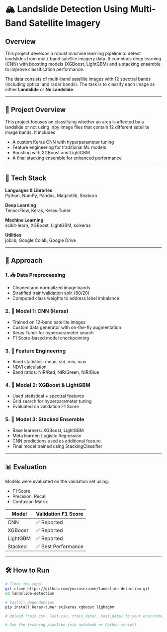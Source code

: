 # 🏔️ Landslide Detection Using Multi-Band Satellite Imagery

## Overview

This project develops a robust machine learning pipeline to detect landslides from multi-band satellite imagery data. It combines deep learning (CNN) with boosting models (XGBoost, LightGBM) and a stacking ensemble to improve classification performance.

The data consists of multi-band satellite images with 12 spectral bands (including optical and radar bands). The task is to classify each image as either **Landslide** or **No Landslide**.

---

## 📌 Project Overview

This project focuses on classifying whether an area is affected by a landslide or not using .npy image files that contain 12 different satellite image bands. It includes

- A custom Keras CNN with hyperparameter tuning  
- Feature engineering for traditional ML models  
- Boosting with XGBoost and LightGBM  
- A final stacking ensemble for enhanced performance  

---

## 🧰 Tech Stack

**Languages & Libraries**  
Python, NumPy, Pandas, Matplotlib, Seaborn  

**Deep Learning**  
TensorFlow, Keras, Keras-Tuner  

**Machine Learning**  
scikit-learn, XGBoost, LightGBM, scikeras  

**Utilities**  
joblib, Google Colab, Google Drive

---
## 🚀 Approach

### 1. 📥 Data Preprocessing

- Cleaned and normalized image bands  
- Stratified train/validation split (80/20)  
- Computed class weights to address label imbalance

### 2. 🧠 Model 1: CNN (Keras)

- Trained on 12-band satellite images  
- Custom data generator with on-the-fly augmentation  
- Keras Tuner for hyperparameter search  
- F1 Score-based model checkpointing

### 3. 🔬 Feature Engineering

- Band statistics: mean, std, min, max  
- NDVI calculation  
- Band ratios: NIR/Red, NIR/Green, NIR/Blue  

### 4. 🌲 Model 2: XGBoost & LightGBM

- Used statistical + spectral features  
- Grid search for hyperparameter tuning  
- Evaluated on validation F1 Score  

### 5. 🧬 Model 3: Stacked Ensemble

- Base learners: XGBoost, LightGBM  
- Meta learner: Logistic Regression  
- CNN predictions used as additional feature  
- Final model trained using StackingClassifier

---

## 📊 Evaluation

Models were evaluated on the validation set using:

- F1 Score  
- Precision, Recall  
- Confusion Matrix  

| Model       | Validation F1 Score |
|-------------|---------------------|
| CNN         | ✅ Reported         |
| XGBoost     | ✅ Reported         |
| LightGBM    | ✅ Reported         |
| Stacked     | ✅ Best Performance |

---

## 🛠️ How to Run

```bash
# Clone the repo
git clone https://github.com/yourusername/landslide-detection.git
cd landslide-detection

# Install dependencies
pip install keras-tuner scikeras xgboost lightgbm

# Upload Train.csv, Test.csv, train_data/, test_data/ to your environment

# Run the training pipeline (via notebook or Python script)



